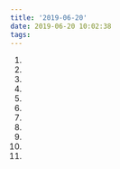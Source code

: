 ```yaml
---
title: '2019-06-20'
date: 2019-06-20 10:02:38
tags:
---
```


1. []()
1. []()
1. []()
1. []()
1. []()
1. []()
1. []()
1. []()
1. []()
1. []()
1. []()